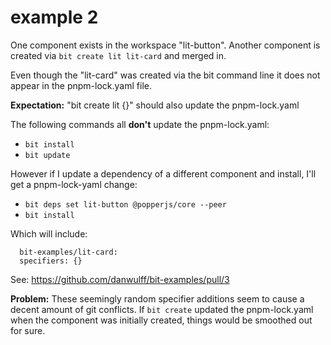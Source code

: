 # example 2

One component exists in the workspace "lit-button". Another component is created via `bit create lit lit-card` and merged in.

Even though the "lit-card" was created via the bit command line it does not appear in the pnpm-lock.yaml file.

**Expectation:** "bit create lit {}" should also update the pnpm-lock.yaml

The following commands all **don't** update the pnpm-lock.yaml:

* `bit install`
* `bit update`

However if I update a dependency of a different component and install, I'll get a pnpm-lock-yaml change:
* `bit deps set lit-button @popperjs/core --peer`
* `bit install`

Which will include:
```
  bit-examples/lit-card:
  specifiers: {}
```

See: https://github.com/danwulff/bit-examples/pull/3

**Problem:** These seemingly random specifier additions seem to cause a decent amount of git conflicts. If `bit create` updated the pnpm-lock.yaml when the component was initially created, things would be smoothed out for sure.
